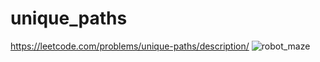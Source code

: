 # unique_paths
https://leetcode.com/problems/unique-paths/description/
![robot_maze](https://github.com/ataryan4561/unique_paths/assets/43813061/7128e441-541f-4670-be37-a0b999457ada)
